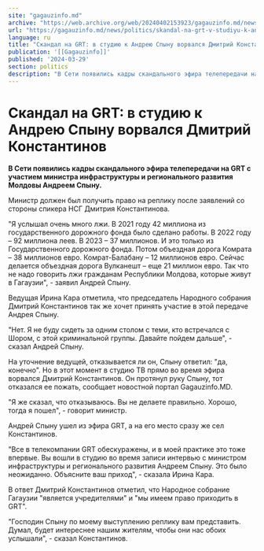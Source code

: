 ```yaml
---
site: "gagauzinfo.md"
archive: "https://web.archive.org/web/20240402153923/gagauzinfo.md/news/politics/skandal-na-grt-v-studiyu-k-andreyu-spinu-vorvalsya-dmitrii-konstantinov"
url: "https://gagauzinfo.md/news/politics/skandal-na-grt-v-studiyu-k-andreyu-spinu-vorvalsya-dmitrii-konstantinov"
language: ru
title: "Скандал на GRT: в студию к Андрею Спыну ворвался Дмитрий Константинов"
publication: '[[Gagauzinfo]]'
published: '2024-03-29'
section: politics
description: "В Сети появились кадры скандального эфира телепередачи на GRT с участием министра инфраструктуры и регионального развития Молдовы Андреем Спыну."
---
```


# Скандал на GRT: в студию к Андрею Спыну ворвался Дмитрий Константинов

**В Сети появились кадры скандального эфира телепередачи на GRT с участием министра инфраструктуры и регионального развития Молдовы Андреем Спыну.**

Министр должен был получить право на реплику после заявлений со стороны спикера НСГ Дмитрия Константинова.

"Я услышал очень много лжи. В 2021 году 42 миллиона из государственного дорожного фонда было сделано работы. В 2022 году – 92 миллиона леев. В 2023 – 37 миллионов. И это только из Государственного дорожного фонда. Потом объездная дорога Комрата – 38 миллионов евро. Комрат-Балабану – 12 миллионов евро. Сейчас делается объездная дорога Вулканешт – еще 21 миллион евро. Так что не надо говорить лжи гражданам Республики Молдова, которые живут в Гагаузии", - заявил Андрей Спыну.

Ведущая Ирина Кара отметила, что председатель Народного собрания Дмитрий Константинов так же хочет принять участие в этой передаче Андрея Спыну.

"Нет. Я не буду сидеть за одним столом с теми, кто встречался с Шором, с этой криминальной группы. Давайте пойдем дальше", - сказал Андрей Спыну.

На уточнение ведущей, отказывается ли он, Спыну ответил: "да, конечно". Но в этот момент в студию ТВ прямо во время эфира ворвался Дмитрий Константинов. Он протянул руку Спыну, тот отказался ее пожать, сообщает новостной портал Gagauzinfo.MD.

"Я же сказал, что отказываюсь. Вы не делаете правильно. Хорошо, тогда я пошел", - говорит министр.

Андрей Спыну ушел из эфира GRT, а на его место сразу же сел Константинов.

"Все в телекомпании GRT обескуражены, и в моей практике это тоже впервые. Вы вошли в студию во время записи интервью с министром инфраструктуры и регионального развития Андреем Спыну. Это было неожиданно. Объясните ваш приход", - сказала Ирина Кара.

В ответ Дмитрий Константинов отметил, что Народное собрание Гагаузии "является учредителями" и "мы имеем право приходить в GRT".

"Господин Спыну по моему выступлению реплику вам представить. Думал, будет интереснее нашим жителям, чтобы они нас обоих услышали", - сказал Константинов.
